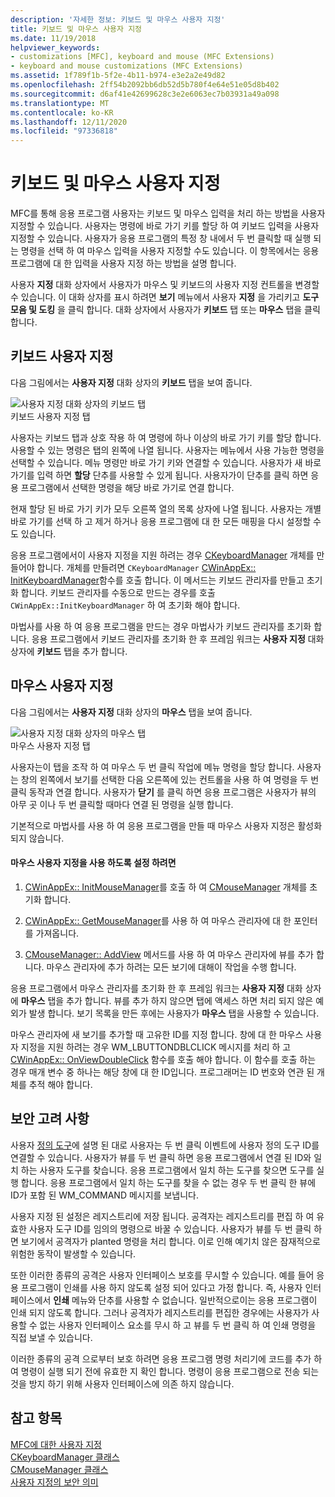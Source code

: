 ```yaml
---
description: '자세한 정보: 키보드 및 마우스 사용자 지정'
title: 키보드 및 마우스 사용자 지정
ms.date: 11/19/2018
helpviewer_keywords:
- customizations [MFC], keyboard and mouse (MFC Extensions)
- keyboard and mouse customizations (MFC Extensions)
ms.assetid: 1f789f1b-5f2e-4b11-b974-e3e2a2e49d82
ms.openlocfilehash: 2ff54b2092bb6db52d5b780f4e64e51e05d8b402
ms.sourcegitcommit: d6af41e42699628c3e2e6063ec7b03931a49a098
ms.translationtype: MT
ms.contentlocale: ko-KR
ms.lasthandoff: 12/11/2020
ms.locfileid: "97336818"
---
```

# <a name="keyboard-and-mouse-customization"></a>키보드 및 마우스 사용자 지정

MFC를 통해 응용 프로그램 사용자는 키보드 및 마우스 입력을 처리 하는 방법을 사용자 지정할 수 있습니다. 사용자는 명령에 바로 가기 키를 할당 하 여 키보드 입력을 사용자 지정할 수 있습니다. 사용자가 응용 프로그램의 특정 창 내에서 두 번 클릭할 때 실행 되는 명령을 선택 하 여 마우스 입력을 사용자 지정할 수도 있습니다. 이 항목에서는 응용 프로그램에 대 한 입력을 사용자 지정 하는 방법을 설명 합니다.

사용자 **지정** 대화 상자에서 사용자가 마우스 및 키보드의 사용자 지정 컨트롤을 변경할 수 있습니다. 이 대화 상자를 표시 하려면 **보기** 메뉴에서 사용자 **지정** 을 가리키고 **도구 모음 및 도킹** 을 클릭 합니다. 대화 상자에서 사용자가 **키보드** 탭 또는 **마우스** 탭을 클릭 합니다.

## <a name="keyboard-customization"></a>키보드 사용자 지정

다음 그림에서는 **사용자 지정** 대화 상자의 **키보드** 탭을 보여 줍니다.

![사용자 지정 대화 상자의 키보드 탭](../mfc/media/mfcnextkeyboardtab.png "사용자 지정 대화 상자의 키보드 탭") <br/>
키보드 사용자 지정 탭

사용자는 키보드 탭과 상호 작용 하 여 명령에 하나 이상의 바로 가기 키를 할당 합니다. 사용할 수 있는 명령은 탭의 왼쪽에 나열 됩니다. 사용자는 메뉴에서 사용 가능한 명령을 선택할 수 있습니다. 메뉴 명령만 바로 가기 키와 연결할 수 있습니다. 사용자가 새 바로 가기를 입력 하면 **할당** 단추를 사용할 수 있게 됩니다. 사용자가이 단추를 클릭 하면 응용 프로그램에서 선택한 명령을 해당 바로 가기로 연결 합니다.

현재 할당 된 바로 가기 키가 모두 오른쪽 열의 목록 상자에 나열 됩니다. 사용자는 개별 바로 가기를 선택 하 고 제거 하거나 응용 프로그램에 대 한 모든 매핑을 다시 설정할 수도 있습니다.

응용 프로그램에서이 사용자 지정을 지원 하려는 경우 [CKeyboardManager](reference/ckeyboardmanager-class.md) 개체를 만들어야 합니다. 개체를 만들려면 `CKeyboardManager` [CWinAppEx:: InitKeyboardManager](reference/cwinappex-class.md#initkeyboardmanager)함수를 호출 합니다. 이 메서드는 키보드 관리자를 만들고 초기화 합니다. 키보드 관리자를 수동으로 만드는 경우를 호출 `CWinAppEx::InitKeyboardManager` 하 여 초기화 해야 합니다.

마법사를 사용 하 여 응용 프로그램을 만드는 경우 마법사가 키보드 관리자를 초기화 합니다. 응용 프로그램에서 키보드 관리자를 초기화 한 후 프레임 워크는 **사용자 지정** 대화 상자에 **키보드** 탭을 추가 합니다.

## <a name="mouse-customization"></a>마우스 사용자 지정

다음 그림에서는 **사용자 지정** 대화 상자의 **마우스** 탭을 보여 줍니다.

![사용자 지정 대화 상자의 마우스 탭](../mfc/media/mfcnextmousetab.png "사용자 지정 대화 상자의 마우스 탭") <br/>
마우스 사용자 지정 탭

사용자는이 탭을 조작 하 여 마우스 두 번 클릭 작업에 메뉴 명령을 할당 합니다. 사용자는 창의 왼쪽에서 보기를 선택한 다음 오른쪽에 있는 컨트롤을 사용 하 여 명령을 두 번 클릭 동작과 연결 합니다. 사용자가 **닫기** 를 클릭 하면 응용 프로그램은 사용자가 뷰의 아무 곳 이나 두 번 클릭할 때마다 연결 된 명령을 실행 합니다.

기본적으로 마법사를 사용 하 여 응용 프로그램을 만들 때 마우스 사용자 지정은 활성화 되지 않습니다.

#### <a name="to-enable-mouse-customization"></a>마우스 사용자 지정을 사용 하도록 설정 하려면

1. [CWinAppEx:: InitMouseManager](reference/cwinappex-class.md#initmousemanager)를 호출 하 여 [CMouseManager](reference/cmousemanager-class.md) 개체를 초기화 합니다.

1. [CWinAppEx:: GetMouseManager](reference/cwinappex-class.md#getmousemanager)를 사용 하 여 마우스 관리자에 대 한 포인터를 가져옵니다.

1. [CMouseManager:: AddView](reference/cmousemanager-class.md#addview) 메서드를 사용 하 여 마우스 관리자에 뷰를 추가 합니다. 마우스 관리자에 추가 하려는 모든 보기에 대해이 작업을 수행 합니다.

응용 프로그램에서 마우스 관리자를 초기화 한 후 프레임 워크는 **사용자 지정** 대화 상자에 **마우스** 탭을 추가 합니다. 뷰를 추가 하지 않으면 탭에 액세스 하면 처리 되지 않은 예외가 발생 합니다. 보기 목록을 만든 후에는 사용자가 **마우스** 탭을 사용할 수 있습니다.

마우스 관리자에 새 보기를 추가할 때 고유한 ID를 지정 합니다. 창에 대 한 마우스 사용자 지정을 지원 하려는 경우 WM_LBUTTONDBLCLICK 메시지를 처리 하 고 [CWinAppEx:: OnViewDoubleClick](reference/cwinappex-class.md#onviewdoubleclick) 함수를 호출 해야 합니다. 이 함수를 호출 하는 경우 매개 변수 중 하나는 해당 창에 대 한 ID입니다. 프로그래머는 ID 번호와 연관 된 개체를 추적 해야 합니다.

## <a name="security-concerns"></a>보안 고려 사항

사용자 [정의 도구](user-defined-tools.md)에 설명 된 대로 사용자는 두 번 클릭 이벤트에 사용자 정의 도구 ID를 연결할 수 있습니다. 사용자가 뷰를 두 번 클릭 하면 응용 프로그램에서 연결 된 ID와 일치 하는 사용자 도구를 찾습니다. 응용 프로그램에서 일치 하는 도구를 찾으면 도구를 실행 합니다. 응용 프로그램에서 일치 하는 도구를 찾을 수 없는 경우 두 번 클릭 한 뷰에 ID가 포함 된 WM_COMMAND 메시지를 보냅니다.

사용자 지정 된 설정은 레지스트리에 저장 됩니다. 공격자는 레지스트리를 편집 하 여 유효한 사용자 도구 ID를 임의의 명령으로 바꿀 수 있습니다. 사용자가 뷰를 두 번 클릭 하면 보기에서 공격자가 planted 명령을 처리 합니다. 이로 인해 예기치 않은 잠재적으로 위험한 동작이 발생할 수 있습니다.

또한 이러한 종류의 공격은 사용자 인터페이스 보호를 무시할 수 있습니다. 예를 들어 응용 프로그램이 인쇄를 사용 하지 않도록 설정 되어 있다고 가정 합니다. 즉, 사용자 인터페이스에서 **인쇄** 메뉴와 단추를 사용할 수 없습니다. 일반적으로이는 응용 프로그램이 인쇄 되지 않도록 합니다. 그러나 공격자가 레지스트리를 편집한 경우에는 사용자가 사용할 수 없는 사용자 인터페이스 요소를 무시 하 고 뷰를 두 번 클릭 하 여 인쇄 명령을 직접 보낼 수 있습니다.

이러한 종류의 공격 으로부터 보호 하려면 응용 프로그램 명령 처리기에 코드를 추가 하 여 명령이 실행 되기 전에 유효한 지 확인 합니다. 명령이 응용 프로그램으로 전송 되는 것을 방지 하기 위해 사용자 인터페이스에 의존 하지 않습니다.

## <a name="see-also"></a>참고 항목

[MFC에 대한 사용자 지정](customization-for-mfc.md)<br/>
[CKeyboardManager 클래스](reference/ckeyboardmanager-class.md)<br/>
[CMouseManager 클래스](reference/cmousemanager-class.md)<br/>
[사용자 지정의 보안 의미](security-implications-of-customization.md)
